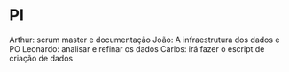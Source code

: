 # PI

Arthur: scrum master e documentação
João: A infraestrutura dos dados e PO
Leonardo: analisar e refinar os dados
Carlos: irá fazer o escript de criação de dados
